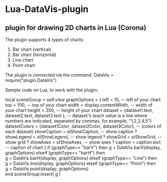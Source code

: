 # Lua-DataVis-plugin
plugin for drawing 2D charts in Lua (Corona)
-----------------------------------------------------------------------------------

The plugin supports 4 types of charts:
1) Bar chart (vertical)
2) Bar chart (horizontal)
3) Line chart
4) Point chart

The plugin is connected via the command:
DataVis = require("plugin.DataVis")

Sample code on Lua, to work with the plugin:

local sceneGroup = self.view
graphOptions = {
		left = 10, -- left of your chart
		top = 100, -- top of your chart
		width = display.contentWidth, -- width of your chart
		height = 350, -- height of your chart
		dataset = {dataset1.text, dataset2.text, dataset3.text }, -- dataset's (each value is a line where numbers are indicated, separated by commas, for example, "1,2,3,4,5")
		datasetColors = {dataset1Color, dataset2Color, dataset3Color}, -- (colors of each dataset)
		showCaption = stShowCaption, -- show caption ?
		showLegend = stShowLegend, -- show legend ?
		showGrid = stShowGrid, -- show grid ?
		showAxes = stShowAxes, -- show axes ?
		caption = caption.text -- caption of chart
	}
	if (graphType== "barV") then 
		g = DataVis.barV(display, graphOptions)
	elseif (graphType== "barH") then 	
		g = DataVis.barH(display, graphOptions)
	elseif (graphType== "Line") then 	
		g = DataVis.line(display, graphOptions)	
	elseif (graphType== "Point") then 	
		g = DataVis.point(display, graphOptions)		
	end	
  sceneGroup:insert( g ) 
